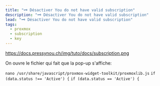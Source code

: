 ```yaml
---
title: "🗝️ Désactiver You do not have valid subscription"
description: "🗝️ Désactiver You do not have valid subscription"
lead: "🗝️ Désactiver You do not have valid subscription"
tags:
  - proxmox
  - subscription
  - key
---
```


https://docs.pressynou.ch/img/tuto/docs/subscription.png

On ouvre le fichier qui fait que la pop-up s'affiche:

`nano /usr/share/javascript/proxmox-widget-toolkit/proxmoxlib.js`
`if (data.status !== 'Active') {`
`if (data.status == 'Active') {`